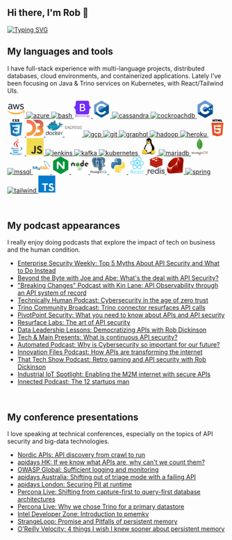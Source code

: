 ## Hi there, I'm Rob 👋
[![Typing SVG](https://readme-typing-svg.herokuapp.com?color=4E9CFF&width=500&lines=%F0%9F%94%AD+Technical+leader+and+mentor;%F0%9F%A4%96+Principal+engineer+(full-stack);%F0%9F%93%A3+Conference+and+podcast+speaker;%F0%9F%A5%81+Enthusiastically+bad+drummer)](https://git.io/typing-svg)

## My languages and tools
I have full-stack experience with multi-language projects, distributed databases, cloud environments, and containerized applications. Lately I've been focusing on Java & Trino services on Kubernetes, with React/Tailwind UIs.
<p align="left">
<a href="https://aws.amazon.com" target="_blank" rel="noreferrer"> <img src="https://raw.githubusercontent.com/devicons/devicon/master/icons/amazonwebservices/amazonwebservices-original-wordmark.svg" alt="aws" width="40" height="40"/> </a>
<a href="https://azure.microsoft.com/en-in/" target="_blank" rel="noreferrer"> <img src="https://www.vectorlogo.zone/logos/microsoft_azure/microsoft_azure-icon.svg" alt="azure" width="40" height="40"/> </a>
<a href="https://www.gnu.org/software/bash/" target="_blank" rel="noreferrer"> <img src="https://www.vectorlogo.zone/logos/gnu_bash/gnu_bash-icon.svg" alt="bash" width="40" height="40"/> </a>
<a href="https://getbootstrap.com" target="_blank" rel="noreferrer"> <img src="https://raw.githubusercontent.com/devicons/devicon/master/icons/bootstrap/bootstrap-plain-wordmark.svg" alt="bootstrap" width="40" height="40"/> </a>
<a href="https://www.cprogramming.com/" target="_blank" rel="noreferrer"> <img src="https://raw.githubusercontent.com/devicons/devicon/master/icons/c/c-original.svg" alt="c" width="40" height="40"/> </a>
<a href="https://cassandra.apache.org/" target="_blank" rel="noreferrer"> <img src="https://www.vectorlogo.zone/logos/apache_cassandra/apache_cassandra-icon.svg" alt="cassandra" width="40" height="40"/> </a>
<a href="https://www.cockroachlabs.com/product/cockroachdb/" target="_blank" rel="noreferrer"> <img src="https://cdn.worldvectorlogo.com/logos/cockroachdb.svg" alt="cockroachdb" width="40" height="40"/> </a>
<a href="https://www.w3schools.com/cpp/" target="_blank" rel="noreferrer"> <img src="https://raw.githubusercontent.com/devicons/devicon/master/icons/cplusplus/cplusplus-original.svg" alt="cplusplus" width="40" height="40"/> </a>
<a href="https://www.w3schools.com/css/" target="_blank" rel="noreferrer"> <img src="https://raw.githubusercontent.com/devicons/devicon/master/icons/css3/css3-original-wordmark.svg" alt="css3" width="40" height="40"/> </a>
<a href="https://d3js.org/" target="_blank" rel="noreferrer"> <img src="https://raw.githubusercontent.com/devicons/devicon/master/icons/d3js/d3js-original.svg" alt="d3js" width="40" height="40"/> </a>
<a href="https://www.docker.com/" target="_blank" rel="noreferrer"> <img src="https://raw.githubusercontent.com/devicons/devicon/master/icons/docker/docker-original-wordmark.svg" alt="docker" width="40" height="40"/> </a>
<a href="https://expressjs.com" target="_blank" rel="noreferrer"> <img src="https://raw.githubusercontent.com/devicons/devicon/master/icons/express/express-original-wordmark.svg" alt="express" width="40" height="40"/> </a>
<a href="https://cloud.google.com" target="_blank" rel="noreferrer"> <img src="https://www.vectorlogo.zone/logos/google_cloud/google_cloud-icon.svg" alt="gcp" width="40" height="40"/> </a>
<a href="https://git-scm.com/" target="_blank" rel="noreferrer"> <img src="https://www.vectorlogo.zone/logos/git-scm/git-scm-icon.svg" alt="git" width="40" height="40"/> </a>
<a href="https://graphql.org" target="_blank" rel="noreferrer"> <img src="https://www.vectorlogo.zone/logos/graphql/graphql-icon.svg" alt="graphql" width="40" height="40"/> </a>
<a href="https://hadoop.apache.org/" target="_blank" rel="noreferrer"> <img src="https://www.vectorlogo.zone/logos/apache_hadoop/apache_hadoop-icon.svg" alt="hadoop" width="40" height="40"/> </a>
<a href="https://heroku.com" target="_blank" rel="noreferrer"> <img src="https://www.vectorlogo.zone/logos/heroku/heroku-icon.svg" alt="heroku" width="40" height="40"/> </a>
<a href="https://www.w3.org/html/" target="_blank" rel="noreferrer"> <img src="https://raw.githubusercontent.com/devicons/devicon/master/icons/html5/html5-original-wordmark.svg" alt="html5" width="40" height="40"/> </a>
<a href="https://www.java.com" target="_blank" rel="noreferrer"> <img src="https://raw.githubusercontent.com/devicons/devicon/master/icons/java/java-original.svg" alt="java" width="40" height="40"/> </a>
<a href="https://developer.mozilla.org/en-US/docs/Web/JavaScript" target="_blank" rel="noreferrer"> <img src="https://raw.githubusercontent.com/devicons/devicon/master/icons/javascript/javascript-original.svg" alt="javascript" width="40" height="40"/> </a>
<a href="https://www.jenkins.io" target="_blank" rel="noreferrer"> <img src="https://www.vectorlogo.zone/logos/jenkins/jenkins-icon.svg" alt="jenkins" width="40" height="40"/> </a>
<a href="https://kafka.apache.org/" target="_blank" rel="noreferrer"> <img src="https://www.vectorlogo.zone/logos/apache_kafka/apache_kafka-icon.svg" alt="kafka" width="40" height="40"/> </a>
<a href="https://kubernetes.io" target="_blank" rel="noreferrer"> <img src="https://www.vectorlogo.zone/logos/kubernetes/kubernetes-icon.svg" alt="kubernetes" width="40" height="40"/> </a>
<a href="https://www.linux.org/" target="_blank" rel="noreferrer"> <img src="https://raw.githubusercontent.com/devicons/devicon/master/icons/linux/linux-original.svg" alt="linux" width="40" height="40"/> </a>
<a href="https://mariadb.org/" target="_blank" rel="noreferrer"> <img src="https://www.vectorlogo.zone/logos/mariadb/mariadb-icon.svg" alt="mariadb" width="40" height="40"/> </a>
<a href="https://www.mongodb.com/" target="_blank" rel="noreferrer"> <img src="https://raw.githubusercontent.com/devicons/devicon/master/icons/mongodb/mongodb-original-wordmark.svg" alt="mongodb" width="40" height="40"/> </a>
<a href="https://www.microsoft.com/en-us/sql-server" target="_blank" rel="noreferrer"> <img src="https://www.svgrepo.com/show/303229/microsoft-sql-server-logo.svg" alt="mssql" width="40" height="40"/> </a>
<a href="https://www.mysql.com/" target="_blank" rel="noreferrer"> <img src="https://raw.githubusercontent.com/devicons/devicon/master/icons/mysql/mysql-original-wordmark.svg" alt="mysql" width="40" height="40"/> </a>
<a href="https://www.nginx.com" target="_blank" rel="noreferrer"> <img src="https://raw.githubusercontent.com/devicons/devicon/master/icons/nginx/nginx-original.svg" alt="nginx" width="40" height="40"/> </a>
<a href="https://nodejs.org" target="_blank" rel="noreferrer"> <img src="https://raw.githubusercontent.com/devicons/devicon/master/icons/nodejs/nodejs-original-wordmark.svg" alt="nodejs" width="40" height="40"/> </a>
<a href="https://www.postgresql.org" target="_blank" rel="noreferrer"> <img src="https://raw.githubusercontent.com/devicons/devicon/master/icons/postgresql/postgresql-original-wordmark.svg" alt="postgresql" width="40" height="40"/> </a>
<a href="https://www.python.org" target="_blank" rel="noreferrer"> <img src="https://raw.githubusercontent.com/devicons/devicon/master/icons/python/python-original.svg" alt="python" width="40" height="40"/> </a>
<a href="https://reactjs.org/" target="_blank" rel="noreferrer"> <img src="https://raw.githubusercontent.com/devicons/devicon/master/icons/react/react-original-wordmark.svg" alt="react" width="40" height="40"/> </a>
<a href="https://redis.io" target="_blank" rel="noreferrer"> <img src="https://raw.githubusercontent.com/devicons/devicon/master/icons/redis/redis-original-wordmark.svg" alt="redis" width="40" height="40"/> </a>
<a href="https://www.ruby-lang.org/en/" target="_blank" rel="noreferrer"> <img src="https://raw.githubusercontent.com/devicons/devicon/master/icons/ruby/ruby-original.svg" alt="ruby" width="40" height="40"/> </a>
<a href="https://spring.io/" target="_blank" rel="noreferrer"> <img src="https://www.vectorlogo.zone/logos/springio/springio-icon.svg" alt="spring" width="40" height="40"/> </a>
<a href="https://tailwindcss.com/" target="_blank" rel="noreferrer"> <img src="https://www.vectorlogo.zone/logos/tailwindcss/tailwindcss-icon.svg" alt="tailwind" width="40" height="40"/> </a>
<a href="https://www.typescriptlang.org/" target="_blank" rel="noreferrer"> <img src="https://raw.githubusercontent.com/devicons/devicon/master/icons/typescript/typescript-original.svg" alt="typescript" width="40" height="40"/> </a>
</p>
<br/>

## My podcast appearances

I really enjoy doing podcasts that explore the impact of tech on business and the human condition.

* [Enterprise Security Weekly: Top 5 Myths About API Security and What to Do Instead](https://www.youtube.com/watch?v=Gr8i2g8KGHM)
* [Beyond the Byte with Joe and Abe: What's the deal with API Security?](https://www.youtube.com/watch?v=JB7ISHhbme4)
* ["Breaking Changes" Podcast with Kin Lane: API Observability through an API system of record](https://www.postman.com/events/breaking-changes/api-observability-through-an-api-system-of-record/)
* [Technically Human Podcast: Cybersecurity in the age of zero trust](https://www.etcalpoly.org/the-technically-human-podcast/cybersecurity-in-the-age-of-zero-trust)
* [Trino Community Broadcast: Trino connector resurfaces API calls](https://www.youtube.com/watch?v=dl5IKimBhrM&t=3s)
* [PivotPoint Security: What you need to know about APIs and API security](https://www.pivotpointsecurity.com/podcasts/ep97-rob-dickinson-what-you-need-to-know-about-apis-and-api-security/)
* [Resurface Labs: The art of API security](https://youtu.be/rq1w1oIj8Fs)
* [Data Leadership Lessons: Democratizing APIs with Rob Dickinson](https://www.youtube.com/watch?v=gqhTfu1Ui_I)
* [Tech & Main Presents: What is continuous API security?](https://anchor.fm/techandmain/episodes/Continuous-API-Security--Rob-Dickinson-e1dcea4/a-a425que)
* [Automated Podcast: Why is Cybersecurity so important for our future?](https://automatedpodcast.org/why-is-cybersecurity-so-important-for-our-future-with-rob-dickinson-ep-90/)
* [Innovation Files Podcast: How APIs are transforming the internet](https://itif.org/publications/2022/01/03/podcast-how-apis-are-transforming-internet-rob-dickinson/)
* [That Tech Show Podcast: Retro gaming and API security with Rob Dickinson](https://thattech.show/episodes/57-retro-gaming-and-api-security-with-rob-dickinson)
* [Industrial IoT Spotlight: Enabling the M2M internet with secure APIs](https://podbay.fm/p/industrial-iot-spotlight/e/1641543356)
* [Innected Podcast: The 12 startups man](https://www.youtube.com/watch?v=GNqHofPgqkQ)
<br/>

## My conference presentations

I love speaking at technical conferences, especially on the topics of API security and big-data technologies.

* [Nordic APIs: API discovery from crawl to run](https://www.youtube.com/watch?v=JLW9ArYFBAU)
* [apidays HK: If we know what APIs are, why can't we count them?](https://www.youtube.com/watch?v=c1AccMF4kho)
* [OWASP Global: Sufficient logging and monitoring](https://www.youtube.com/watch?v=7RPh7JWaS9o)
* [apidays Australia: Shifting out of triage mode with a failing API](https://www.youtube.com/watch?v=py2H2DSZBMM)
* [apidays London: Securing PII at runtime](https://www.youtube.com/watch?v=Ktjhav1-G3U)
* [Percona Live: Shifting from capture-first to query-first database architectures](https://youtu.be/buUmoQaRETo)
* [Percona Live: Why we chose Trino for a primary datastore](https://www.youtube.com/watch?v=ztotHLeWsBo)
* [Intel Developer Zone: Introduction to pmemkv](https://www.youtube.com/watch?v=rdDlWAN4KAc)
* [StrangeLoop: Promise and Pitfalls of persistent memory](https://www.youtube.com/watch?v=VE1hCUMLHX4)
* [O'Reilly Velocity: 4 things I wish I knew sooner about persistent memory](https://www.oreilly.com/library/view/velocity-conference-2017/9781491976340/video314553.html)
